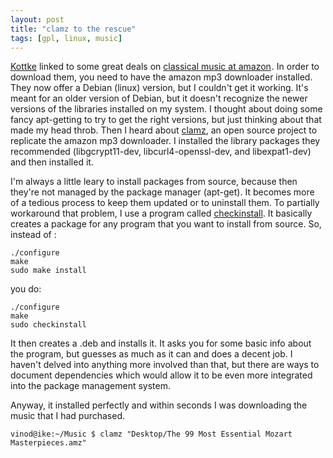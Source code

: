 ```yaml
---
layout: post
title: "clamz to the rescue"
tags: [gpl, linux, music]
---
```


[Kottke](http://kottke.org/09/05/99-classical-mp3s-for-8) linked to some great deals on [classical music at amazon](http://www.amazon.com/gp/product/B001U1J2S4?ie=UTF8&tag=vinodkurupshomep&linkCode=as2&camp=1789&creative=390957&creativeASIN=B001U1J2S4)<img src="http://www.assoc-amazon.com/e/ir?t=vinodkurupshomep&l=as2&o=1&a=B001U1J2S4" width="1" height="1" border="0" alt="" style="border:none !important; margin:0px !important;" />. In order to download them, you need to have the amazon mp3 downloader installed. They now offer a Debian (linux) version, but I couldn't get it working. It's meant for an older version of Debian, but it doesn't recognize the newer versions of the libraries installed on my system. I thought about doing some fancy apt-getting to try to get the right versions, but just thinking about that made my head throb. Then I heard about [clamz](http://code.google.com/p/clamz/), an open source project to replicate the amazon mp3 downloader. I installed the library packages they recommended (libgcrypt11-dev, libcurl4-openssl-dev, and libexpat1-dev) and then installed it. 

I'm always a little leary to install packages from source, because then they're not managed by the package manager (apt-get). It becomes more of a tedious process to keep them updated or to uninstall them. To partially workaround that problem, I use a program called [checkinstall](http://www.asic-linux.com.mx/~izto/checkinstall/). It basically creates a package for any program that you want to install from source. So, instead of :

    ./configure
    make
    sudo make install

you do:

    ./configure
    make
    sudo checkinstall

It then creates a .deb and installs it. It asks you for some basic info about the program, but guesses as much as it can and does a decent job. I haven't delved into anything more involved than that, but there are ways to document dependencies which would allow it to be even more integrated into the package management system.

Anyway, it installed perfectly and within seconds I was downloading the music that I had purchased.

    vinod@ike:~/Music $ clamz "Desktop/The 99 Most Essential Mozart Masterpieces.amz"
